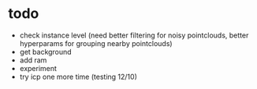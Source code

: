 # todo
* check instance level (need better filtering for noisy pointclouds, better hyperparams for grouping nearby pointclouds)
* get background
* add ram
* experiment
* try icp one more time (testing 12/10)
